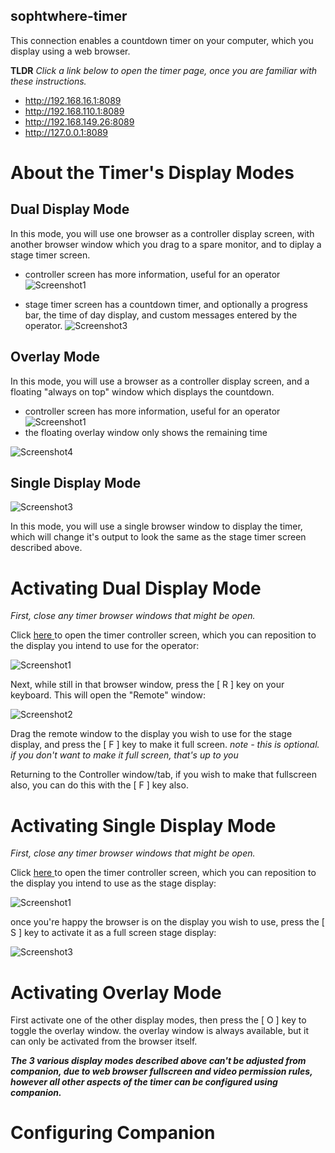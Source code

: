 ## sophtwhere-timer

This connection enables a countdown timer on your computer, which you display using a web browser.

**TLDR** *Click a link below to open the timer page, once you are familiar with these instructions.*

  - <a href="http://192.168.16.1:8089" target="_blank" rel="noopener"><span>http://192.168.16.1:8089</span></a>
  - <a href="http://192.168.110.1:8089" target="_blank" rel="noopener"><span>http://192.168.110.1:8089</span></a>
  - <a href="http://192.168.149.26:8089" target="_blank" rel="noopener"><span>http://192.168.149.26:8089</span></a>
  - <a href="http://127.0.0.1:8089" target="_blank" rel="noopener"><span>http://127.0.0.1:8089</span></a>


About the Timer's Display Modes 
===

Dual Display Mode
---

In this mode, you will use one browser as a controller display screen, with another browser window which you drag to a spare monitor, and to diplay a stage timer screen.

  * controller screen has more information, useful for an operator
  ![Screenshot1](Screenshot1.png)

  * stage timer screen has a countdown timer, and optionally a progress bar, the time of day display, and custom messages entered by the operator.
  ![Screenshot3](Screenshot3.png)


Overlay Mode
---

In this mode, you will use a browser as a controller display screen, and a floating "always on top" window which displays the countdown.

  * controller screen has more information, useful for an operator
  ![Screenshot1](Screenshot1.png)
  * the floating overlay window only shows the remaining time


  ![Screenshot4](Screenshot4.png)

Single Display Mode
---

![Screenshot3](Screenshot3.png)

In this mode, you will use a single browser window to display the timer, which will change it's output to look the same as the stage timer screen described above.


Activating Dual Display Mode
===

*First, close any timer browser windows that might be open.*


Click <a href="http://localhost:8089" target="_blank" rel="noopener"><span>here</span> </a> to open the timer controller screen, which you can reposition to the display you intend to use for the operator:

![Screenshot1](Screenshot1.png)

Next, while still in that browser window, press the [ R ] key on your keyboard. This will open the "Remote" window:

![Screenshot2](Screenshot2.png)

Drag the remote window to the display you wish to use for the stage display, and press the [ F ] key to make it full screen. *note - this is optional. if you don't want to make it full screen, that's up to you*

Returning to the Controller window/tab, if you wish to make that fullscreen also, you can do this with the [ F ] key also.

Activating Single Display Mode
===

*First, close any timer browser windows that might be open.*

Click <a href="http://localhost:8089" target="_blank" rel="noopener"><span>here</span> </a> to open the timer controller screen, which you can reposition to the display you intend to use as the stage display:

![Screenshot1](Screenshot1.png)

once you're happy the browser is on the display you wish to use, press the [ S ] key to activate it as a full screen stage display:

![Screenshot3](Screenshot3.png)

Activating Overlay Mode
===

First activate one of the other display modes, then press the [ O ] key to toggle the overlay window.
the overlay window is always available, but it can only be activated from the browser itself.


***The 3 various display modes described above can't be adjusted from companion, due to web browser fullscreen and video permission rules, however all other aspects of the timer can be configured using companion.***


Configuring Companion
===





